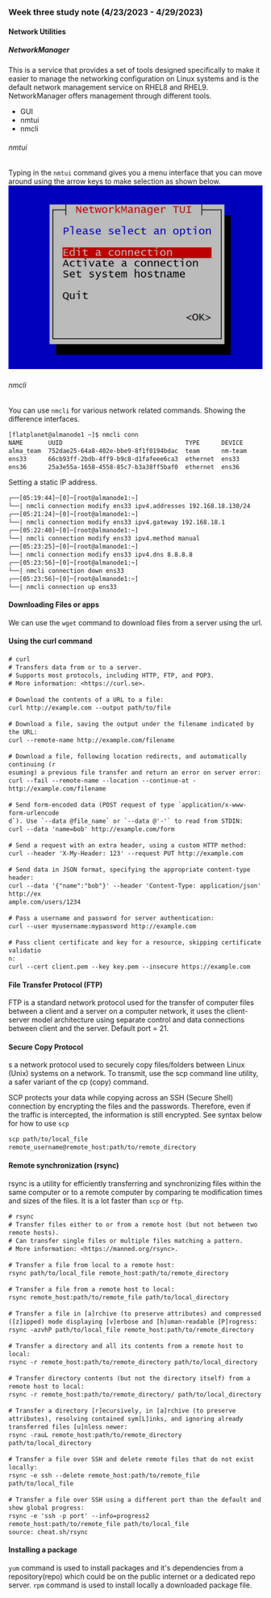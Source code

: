 ### Week three study note (4/23/2023 - 4/29/2023)<!-- omit from toc -->

#### Network Utilities
##### NetworkManager
This is a service that provides a set of tools designed specifically to make it easier to manage the networking configuration on Linux systems and is the default network management service on RHEL8 and RHEL9.
NetworkManager offers management through different tools.
* GUI
* nmtui
* nmcli

###### nmtui
Typing in the `nmtui` command gives you a menu interface that you can move around using the arrow keys to make selection as shown below.
![nmtui interface](../images/nmtui.jpg)
###### nmcli
You can use `nmcli` for various network related commands.
Showing the difference interfaces.
```console
[flatplanet@almanode1 ~]$ nmcli conn
NAME       UUID                                  TYPE      DEVICE  
alma_team  752dae25-64a8-402e-bbe9-8f1f0194bdac  team      nm-team 
ens33      66cb93ff-2bdb-4ff9-b9c8-d1fafeee6ca3  ethernet  ens33   
ens36      25a3e55a-1658-4558-85c7-b3a38ff5baf0  ethernet  ens36
```
Setting a static IP address.
```console
┌──[05:19:44]─[0]─[root@almanode1:~]
└──| nmcli connection modify ens33 ipv4.addresses 192.168.18.130/24
┌──[05:21:24]─[0]─[root@almanode1:~]
└──| nmcli connection modify ens33 ipv4.gateway 192.168.18.1
┌──[05:22:40]─[0]─[root@almanode1:~]
└──| nmcli connection modify ens33 ipv4.method manual
┌──[05:23:25]─[0]─[root@almanode1:~]
└──| nmcli connection modify ens33 ipv4.dns 8.8.8.8
┌──[05:23:56]─[0]─[root@almanode1:~]
└──| nmcli connection down ens33
┌──[05:23:56]─[0]─[root@almanode1:~]
└──| nmcli connection up ens33

```
#### Downloading Files or apps
We can use the `wget` command to download files from a server using the url.

#### Using the curl command
``` console
# curl
# Transfers data from or to a server.
# Supports most protocols, including HTTP, FTP, and POP3.
# More information: <https://curl.se>.

# Download the contents of a URL to a file:
curl http://example.com --output path/to/file

# Download a file, saving the output under the filename indicated by the URL:
curl --remote-name http://example.com/filename

# Download a file, following location redirects, and automatically continuing (r                                                                  esuming) a previous file transfer and return an error on server error:
curl --fail --remote-name --location --continue-at - http://example.com/filename

# Send form-encoded data (POST request of type `application/x-www-form-urlencode                                                                  d`). Use `--data @file_name` or `--data @'-'` to read from STDIN:
curl --data 'name=bob' http://example.com/form

# Send a request with an extra header, using a custom HTTP method:
curl --header 'X-My-Header: 123' --request PUT http://example.com

# Send data in JSON format, specifying the appropriate content-type header:
curl --data '{"name":"bob"}' --header 'Content-Type: application/json' http://ex                                                                  ample.com/users/1234

# Pass a username and password for server authentication:
curl --user myusername:mypassword http://example.com

# Pass client certificate and key for a resource, skipping certificate validatio                                                                  n:
curl --cert client.pem --key key.pem --insecure https://example.com

```
#### File Transfer Protocol (FTP)
FTP is a standard network protocol used for the transfer of computer files between a client and a server on a computer network, it uses the client-server model architecture using separate control and data connections between client and the server. Default port = 21.

#### Secure Copy Protocol
s a network protocol used to securely copy files/folders between Linux (Unix) systems on a network. To transmit, use the scp command line utility, a safer variant of the cp (copy) command.

SCP protects your data while copying across an SSH (Secure Shell) connection by encrypting the files and the passwords. Therefore, even if the traffic is intercepted, the information is still encrypted. See syntax below for how to use `scp`
```console
scp path/to/local_file remote_username@remote_host:path/to/remote_directory
```

#### Remote synchronization (rsync)
rsync is a utility for efficiently transferring and synchronizing files within the same computer or to a remote computer by comparing te modification times and sizes of the files. It is a lot faster than `scp` or `ftp`. 
```console
# rsync
# Transfer files either to or from a remote host (but not between two remote hosts).
# Can transfer single files or multiple files matching a pattern.
# More information: <https://manned.org/rsync>.

# Transfer a file from local to a remote host:
rsync path/to/local_file remote_host:path/to/remote_directory

# Transfer a file from a remote host to local:
rsync remote_host:path/to/remote_file path/to/local_directory

# Transfer a file in [a]rchive (to preserve attributes) and compressed ([z]ipped) mode displaying [v]erbose and [h]uman-readable [P]rogress:
rsync -azvhP path/to/local_file remote_host:path/to/remote_directory

# Transfer a directory and all its contents from a remote host to local:
rsync -r remote_host:path/to/remote_directory path/to/local_directory

# Transfer directory contents (but not the directory itself) from a remote host to local:
rsync -r remote_host:path/to/remote_directory/ path/to/local_directory

# Transfer a directory [r]ecursively, in [a]rchive (to preserve attributes), resolving contained sym[L]inks, and ignoring already transferred files [u]nless newer:
rsync -rauL remote_host:path/to/remote_directory path/to/local_directory

# Transfer a file over SSH and delete remote files that do not exist locally:
rsync -e ssh --delete remote_host:path/to/remote_file path/to/local_file

# Transfer a file over SSH using a different port than the default and show global progress:
rsync -e 'ssh -p port' --info=progress2 remote_host:path/to/remote_file path/to/local_file
source: cheat.sh/rsync
```
#### Installing a package
```yum``` command is used to install packages and it's dependencies from a repository(repo) which could be on the public internet or a dedicated repo server.
```rpm``` command is used to install locally a downloaded package file.
